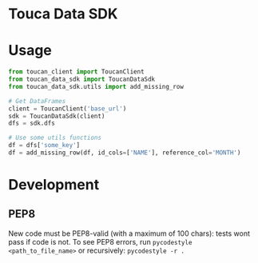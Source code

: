 # Touca Data SDK



# Usage

```python
from toucan_client import ToucanClient
from toucan_data_sdk import ToucanDataSdk
from toucan_data_sdk.utils import add_missing_row

# Get DataFrames
client = ToucanClient('base_url')
sdk = ToucanDataSdk(client)
dfs = sdk.dfs

# Use some utils functions
df = dfs['some_key']
df = add_missing_row(df, id_cols=['NAME'], reference_col='MONTH')
```

# Development

## PEP8

New code must be PEP8-valid (with a maximum of 100 chars): tests wont pass if code is not.
To see PEP8 errors, run `pycodestyle <path_to_file_name>` or recursively: `pycodestyle -r .`
